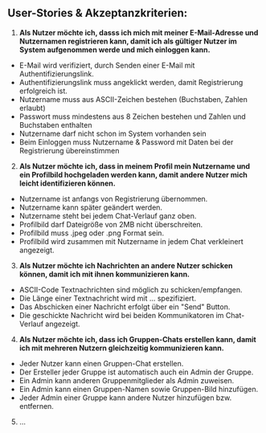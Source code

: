 
## User-Stories & Akzeptanzkriterien:

1. **Als Nutzer möchte ich, dasss ich mich mit meiner E-Mail-Adresse und Nutzernamen registrieren kann, damit ich als gültiger Nutzer im System aufgenommen werde und mich einloggen kann.**
- E-Mail wird verifiziert, durch Senden einer E-Mail mit Authentifizierungslink.
- Authentifizierungslink muss angeklickt werden, damit Registrierung erfolgreich ist.
- Nutzername muss aus ASCII-Zeichen bestehen (Buchstaben, Zahlen erlaubt)
- Passwort muss mindestens aus 8 Zeichen bestehen und Zahlen und Buchstaben enthalten
- Nutzername darf nicht schon im System vorhanden sein
- Beim Einloggen muss Nutzername & Password mit Daten bei der Registrierung übereinstimmen

2. **Als Nutzer möchte ich, dass in meinem Profil mein Nutzername und ein Profilbild hochgeladen werden kann, damit andere Nutzer mich leicht identifizieren können.**
- Nutzername ist anfangs von Registrierung übernommen.
- Nutzername kann später geändert werden.
- Nutzername steht bei jedem Chat-Verlauf ganz oben.
- Profilbild darf Dateigröße von 2MB nicht überschreiten.
- Profilbild muss .jpeg oder .png Format sein.
- Profilbild wird zusammen mit Nutzername in jedem Chat verkleinert angezeigt.

3. **Als Nutzer möchte ich Nachrichten an andere Nutzer schicken können, damit ich mit ihnen kommunizieren kann.**
- ASCII-Code Textnachrichten sind möglich zu schicken/empfangen.
- Die Länge einer Textnachricht wird mit ... spezifiziert.
- Das Abschicken einer Nachricht erfolgt über ein "Send" Button.
- Die geschickte Nachricht wird bei beiden Kommunikatoren im Chat-Verlauf angezeigt.

4. **Als Nutzer möchte ich, dass ich Gruppen-Chats erstellen kann, damit ich mit mehreren Nutzern gleichzeitig kommunizieren kann.**
- Jeder Nutzer kann einen Gruppen-Chat erstellen.
- Der Ersteller jeder Gruppe ist automatisch auch ein Admin der Gruppe.
- Ein Admin kann anderen Gruppenmitglieder als Admin zuweisen.
- Ein Admin kann einen Gruppen-Namen sowie Gruppen-Bild hinzufügen.
- Jeder Admin einer Gruppe kann andere Nutzer hinzufügen bzw. entfernen.

5. ...